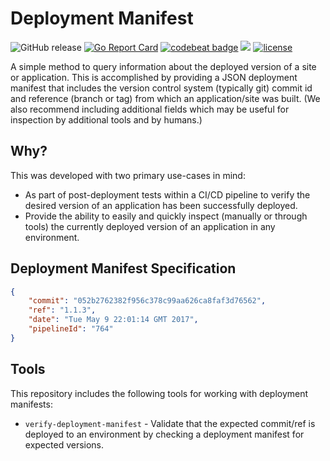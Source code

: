 # Deployment Manifest

![GitHub release](https://img.shields.io/github/release/toolhouse/deployment-manifest.svg) [![Go Report Card](https://goreportcard.com/badge/github.com/toolhouse/deployment-manifest)](https://goreportcard.com/report/github.com/toolhouse/deployment-manifest) [![codebeat badge](https://codebeat.co/badges/0c41e0d2-9cdd-4388-9bbb-0d431c6cb3e8)](https://codebeat.co/projects/github-com-toolhouse-deployment-manifest-master) [![](https://images.microbadger.com/badges/image/toolhouse/verify-deployment-manifest.svg)](https://microbadger.com/images/toolhouse/verify-deployment-manifest "Docker Image") [![license](https://img.shields.io/github/license/toolhouse/deployment-manifest.svg)](https://github.com/toolhouse/deployment-manifest/blob/master/LICENSE)

A simple method to query information about the deployed version of a site or
application. This is accomplished by providing a JSON deployment manifest that
includes the version control system (typically git) commit id and reference
(branch or tag) from which an application/site was built. (We also recommend
including additional fields which may be useful for inspection by additional
tools and by humans.) 

## Why?

This was developed with two primary use-cases in mind:

- As part of post-deployment tests within a CI/CD pipeline to verify the
  desired version of an application has been successfully deployed.
- Provide the ability to easily and quickly inspect (manually or through tools)
  the currently deployed version of an application in any environment.

## Deployment Manifest Specification

```json
{
    "commit": "052b2762382f956c378c99aa626ca8faf3d76562",
    "ref": "1.1.3",
    "date": "Tue May 9 22:01:14 GMT 2017",
    "pipelineId": "764"
}
```

## Tools

This repository includes the following tools for working with deployment
manifests:

- `verify-deployment-manifest` - Validate that the expected commit/ref is
  deployed to an environment by checking a deployment manifest for expected
  versions.

[verify]: ./cmd/verify-deployment-manifest/
